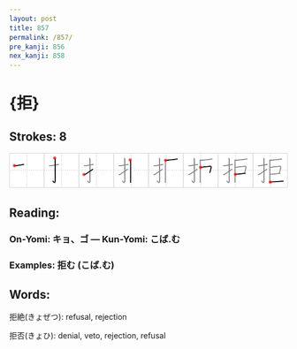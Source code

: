 ```yaml
---
layout: post
title: 857
permalink: /857/
pre_kanji: 856
nex_kanji: 858
---
```


# {拒}

## Strokes: 8

<div class="stroke"><img src="../images/E68B92.png" /></div>

## Reading:

### On-Yomi: キョ、ゴ &mdash; Kun-Yomi: こば.む

### Examples: 拒む (こば.む)

## Words:

拒絶(きょぜつ): refusal, rejection

拒否(きょひ): denial, veto, rejection, refusal
